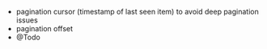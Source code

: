 - pagination cursor (timestamp of last seen item) to avoid deep pagination issues
- pagination offset
- @Todo
